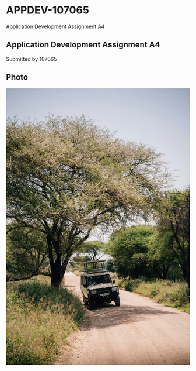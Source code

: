 # APPDEV-107065
Application Development Assignment A4
## Application Development Assignment A4

Submitted by 107065

## Photo

![From Unsplash.com](peter.jpg)
